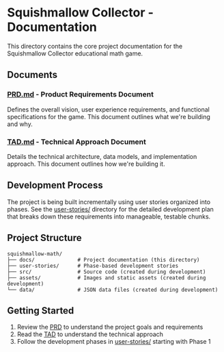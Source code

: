 # Squishmallow Collector - Documentation

This directory contains the core project documentation for the Squishmallow Collector educational math game.

## Documents

### [PRD.md](./PRD.md) - Product Requirements Document
Defines the overall vision, user experience requirements, and functional specifications for the game. This document outlines what we're building and why.

### [TAD.md](./TAD.md) - Technical Approach Document  
Details the technical architecture, data models, and implementation approach. This document outlines how we're building it.

## Development Process

The project is being built incrementally using user stories organized into phases. See the [user-stories/](../user-stories/) directory for the detailed development plan that breaks down these requirements into manageable, testable chunks.

## Project Structure

```
squishmallow-math/
├── docs/              # Project documentation (this directory)
├── user-stories/      # Phase-based development stories
├── src/               # Source code (created during development)
├── assets/            # Images and static assets (created during development)
└── data/              # JSON data files (created during development)
```

## Getting Started

1. Review the [PRD](./PRD.md) to understand the project goals and requirements
2. Read the [TAD](./TAD.md) to understand the technical approach
3. Follow the development phases in [user-stories/](../user-stories/) starting with Phase 1